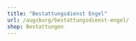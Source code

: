 ```yaml
---
title: "Bestattungsdienst Engel"
url: /augsburg/bestattungsdienst-engel/
shop: Bestattungen
---
```

